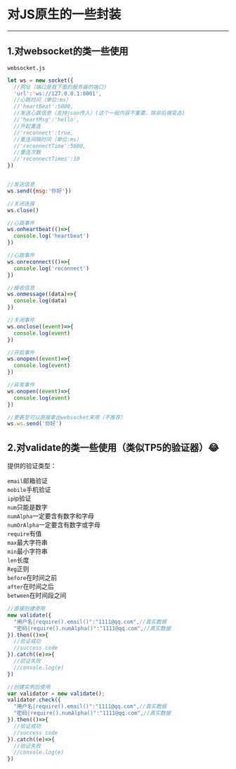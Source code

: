 # 对JS原生的一些封装
********************
## 1.对websocket的类一些使用
``websocket.js``
```javascript
let ws = new socket({
  //网址（端口是我下面的服务器的端口）
  'url':'ws://127.0.0.1:8001',
  //心跳时间（单位:ms）
  //'heartBeat':5000,
  //发送心跳信息（支持json传入）(这个一般内容不重要，除非后端变态)
  //'heartMsg':'hello',
  //开起重连
  //'reconnect':true,
  //重连间隔时间（单位:ms）
  //'reconnectTime':5000,
  //重连次数
  //'reconnectTimes':10
})


//发送信息
ws.send({msg:'你好'})

//关闭连接
ws.close()

//心跳事件
ws.onheartbeat(()=>{
  console.log('heartbeat')
})

//心跳事件
ws.onreconnect(()=>{
  console.log('reconnect')
})

//接收信息
ws.onmessage((data)=>{
  console.log(data)
})

//关闭事件
ws.onclose((event)=>{
  console.log(event)
})

//开启事件
ws.onopen((event)=>{
  console.log(event)
})

//异常事件
ws.onopen((event)=>{
  console.log(event)
})

//更甚至可以直接拿出websocket来用（不推荐）
ws.ws.send('你好')

```
## 2.对validate的类一些使用（类似TP5的验证器）😂
提供的验证类型：

``email``邮箱验证</br>
``mobile``手机验证</br>
``ip``ip验证</br>
``num``只能是数字</br>
``numAlpha``一定要含有数字和字母</br>
``numOrAlpha``一定要含有数字或字母</br>
``require``有值</br>
``max``最大字符串</br>
``min``最小字符串</br>
``len``长度</br>
``Reg``正则</br>
``before``在时间之前</br>
``after``在时间之后</br>
``between``在时间段之间</br>

```javascript
//直接创建使用
new validate({
  "用户名|require().email()":"1111@qq.com",//真实数据
  "密码|require().numAlpha()":"1111@qq.com",//真实数据
}).then(()=>{
  //验证成功
  //success code
}).catch((e)=>{
  //验证失败
  //console.log(e)
})

//创建实例后使用
var validator = new validate();
validator.check({
  "用户名|require().email()":"1111@qq.com",//真实数据
  "密码|require().numAlpha()":"1111@qq.com",//真实数据
}).then(()=>{
  //验证成功
  //success code
}).catch((e)=>{
  //验证失败
  //console.log(e)
})
```

